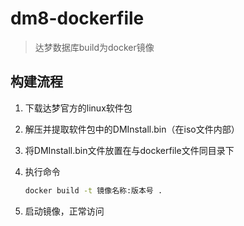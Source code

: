# dm8-dockerfile

> 达梦数据库build为docker镜像

## 构建流程

1. 下载达梦官方的linux软件包

2. 解压并提取软件包中的DMInstall.bin（在iso文件内部）

3. 将DMInstall.bin文件放置在与dockerfile文件同目录下

4. 执行命令

   ```bash
   docker build -t 镜像名称:版本号 .
   ```

5. 启动镜像，正常访问
 
